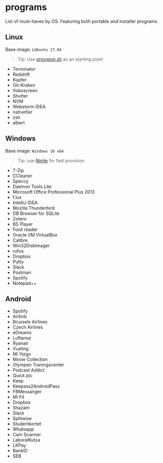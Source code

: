 # programs

List of must-haves by OS. Featuring both portable and installer programs.

## Linux 

Base image: `LUbuntu 17.04`

> Tip: Use [provision.sh](https://github.com/aperkaz/vagrant-lxde/blob/master/provision.sh) as an starting point

- Terminator
- Redshift
- Kupfer
- Git-Kraken
- Vokoscreen
- Shutter
- NVM
- Webstorm IDEA
- nativefier
- zsh
- albert

## Windows

Base image: `Windows 10 x64`

> Tip: use [Ninite](https://ninite.com/) for fast provision

- 7-Zip
- CCleaner
- Speccy
- Daemon Tools Lite
- Microsoft Office Professional Plus 2013
- f.lux
- IntelliJ IDEA
- Mozilla Thunderbird
- DB Browser for SQLite
- Zotero
- BS Player
- Foxit reader
- Oracle VM VirtualBox
- Calibre
- Win32DiskImager
- rufus
- Dropbox
- Putty
- Slack
- Postman
- Spotify
- Notepad++

## Android

- Spotify
- Airbnb
- Brussels Airlines
- Czech Airlines
- eDreams
- Luftansa
- Ryanair
- Vueling
- Mi Yoigo
- Movie Collection
- Olympen Traningscenter
- Podcast Addict
- Quick pic
- Keep
- Keepass2AndroidPass
- FBMessanger
- Mi Fit
- Dropbox
- Shazam
- Slack
- Splitwise
- Studentkortet
- Whatsapp
- Cam Scanner
- LaboralKutxa
- LKPay
- BankID
- SEB
